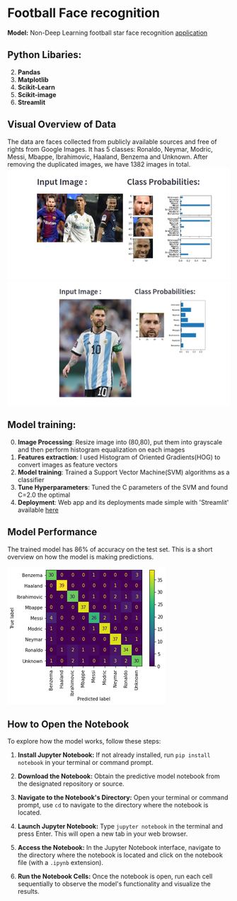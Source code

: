 # Football Face recognition

**Model:** Non-Deep Learning football star face recognition [application](https://football-celebrity-face-recognition.streamlit.app/)

## Python Libaries:
 
2. **Pandas**  
3. **Matplotlib**  
4. **Scikit-Learn**  
5. **Scikit-image**
6. **Streamlit**

## Visual Overview of Data

The data are faces collected from publicly available sources and free of rights from Google Images.
It has 5 classes: Ronaldo, Neymar, Modric, Messi, Mbappe, Ibrahimovic, Haaland, Benzema and Unknown. 
After removing the duplicated images, we have 1382 images in total.
![image](screenshoot/screenshoot1.png)
![image](screenshoot/screenshoot2.png)

## Model training:
0. **Image Processing**: Resize image into (80,80), put them into grayscale and then perform histogram equalization on each images
1. **Features extraction**: I used Histogram of Oriented Gradients(HOG) to convert images as feature vectors
2. **Model training**: Trained a Support Vector Machine(SVM) algorithms as a classifier
3. **Tune Hyperparameters**: Tuned the C parameters of the SVM and found C=2.0 the optimal
4. **Deployment**: Web app and its deployments made simple with 'Streamlit' available [here](https://football-celebrity-face-recognition.streamlit.app/)
## Model Performance

The trained model has 86% of accuracy on the test set. This is a short overview on how the model is making predictions.


![image](screenshoot/confusion_matrix.png)

## How to Open the Notebook

To explore how the model works, follow these steps:

1. **Install Jupyter Notebook:** If not already installed, run `pip install notebook` in your terminal or command prompt.

2. **Download the Notebook:** Obtain the predictive model notebook from the designated repository or source.

3. **Navigate to the Notebook's Directory:** Open your terminal or command prompt, use `cd` to navigate to the directory where the notebook is located.

4. **Launch Jupyter Notebook:** Type `jupyter notebook` in the terminal and press Enter. This will open a new tab in your web browser.

5. **Access the Notebook:** In the Jupyter Notebook interface, navigate to the directory where the notebook is located and click on the notebook file (with a `.ipynb` extension).

6. **Run the Notebook Cells:** Once the notebook is open, run each cell sequentially to observe the model's functionality and visualize the results.


